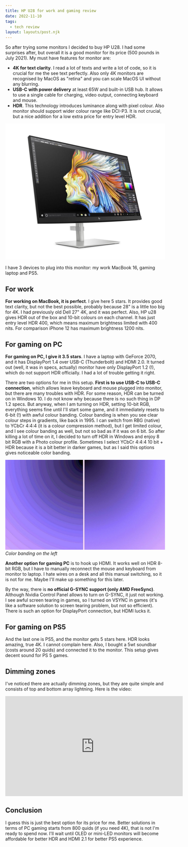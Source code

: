 ```yaml
---
title: HP U28 for work and gaming review
date: 2022-11-10
tags:
  - tech review
layout: layouts/post.njk
---
```


So after trying some monitors I decided to buy HP U28. I had some surprises after, but overall it is a good monitor for its price (500 pounds in July 2021).
My must have features for monitor are:

- **4K for text clarity**. I read a lot of texts and write a lot of code, so it is crucial for me the see text perfectly. Also only 4K monitors are recognised by MacOS as "retina" and you can scale MacOS UI without any blurring.
- **USB-C with power delivery** at least 65W and built-in USB hub. It allows to use a single cable for charging, video output, connecting keyboard and mouse.
- **HDR**. This technology introduces luminance along with pixel colour. Also monitor should support wider colour range like DCI-P3. It is not crucial, but a nice addition for a low extra price for entry level HDR.

![HP U28](/img/for_posts/02/hp_u28.jpeg)

I have 3 devices to plug into this monitor: my work MacBook 16, gaming laptop and PS5.

## For work

**For working on MacBook, it is perfect**. I give here 5 stars. It provides good text clarity, but not the best possible, probably because 28" is a little too big for 4K. I had previously old Dell 27" 4K, and it was perfect. Also, HP u28 gives HDR out of the box and 10-bit colours on each channel. It has just entry level HDR 400, which means maximum brightness limited with 400 nits. For comparison iPhone 12 has maximum brightness 1200 nits.

## For gaming on PC

**For gaming on PC, I give it 3.5 stars**. I have a laptop with GeForce 2070, and it has DisplayPort 1.4 over USB-C (Thunderbolt) and HDMI 2.0. It turned out (well, it was in specs, actually) monitor have only DisplayPort 1.2 (!), which do not support HDR officially. I had a lot of trouble getting it right.

There are two options for me in this setup. **First is to use USB-C to USB-C connection**, which allows leave keyboard and mouse plugged into monitor, but there are many troubles with HDR. For some reason, HDR can be turned on in Windows 10. I do not know why because there is no such thing in DP 1.2 specs. But anyway, when I am turning on HDR, setting 10-bit RGB, everything seems fine until I'll start some game, and it immediately resets to 6-bit (!) with awful colour banding. Colour banding is when you see clear colour steps in gradients, like back in 1995. I can switch from RBG (native) to YCbCr 4:4:4 (it is a colour compression method), but I get limited colour, and I see colour banding as well, but not so bad as if it was on 6 bit. So after killing a lot of time on it, I decided to turn off HDR in Windows and enjoy 8 bit RGB with a Photo colour profile. Sometimes I select YCbCr 4:4:4 10 bit + HDR because it is a bit better in darker games, but as I said this options gives noticeable color banding.

![Color banding](/img/for_posts/02/color_banding.jpeg)
_Color banding on the left_

**Another option for gaming PC** is to hook up HDMI. It works well on HDR 8-bit RGB, but I have to manually reconnect the mouse and keyboard from monitor to laptop. I hate wires on a desk and all this manual switching, so it is not for me. Maybe I'll make up something for this later.

By the way, there is **no official G-SYNC support (only AMD FreeSync)**. Although Nvidia Control Panel allows to turn on G-SYNC, it just not working. I see awful screen tearing in games, so I turned on VSYNC in games (it's like a software solution to screen tearing problem, but not so efficient). There is such an option for DisplayPort connection, but HDMI lucks it.

## For gaming on PS5

And the last one is PS5, and the monitor gets 5 stars here. HDR looks amazing, true 4K. I cannot complain here. Also, I bought a 5wt soundbar (costs around 20 quids) and connected it to the monitor. This setup gives decent sound for PS 5 games.

## Dimming zones

I've noticed there are actually dimming zones, but they are quite simple and consists of top and bottom array lightning. Here is the video:

<iframe width="560" height="315" src="https://www.youtube.com/embed/nVxh1Hwyiks" title="YouTube video player" frameborder="0" allow="accelerometer; autoplay; clipboard-write; encrypted-media; gyroscope; picture-in-picture" allowfullscreen></iframe>

## Conclusion

I guess this is just the best option for its price for me. Better solutions in terms of PC gaming starts from 800 quids (if you need 4K), that is not I'm ready to spend now. I'll wait until OLED or mini-LED monitors will become affordable for better HDR and HDMI 2.1 for better PS5 experience.
